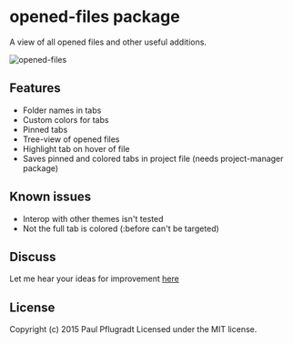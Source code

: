 # opened-files package

A view of all opened files and other useful additions.

![opened-files](https://cloud.githubusercontent.com/assets/1881921/8092382/a8e5db72-0fb9-11e5-907a-4cce506f0cd3.gif)

## Features
 - Folder names in tabs
 - Custom colors for tabs
 - Pinned tabs
 - Tree-view of opened files
 - Highlight tab on hover of file
 - Saves pinned and colored tabs in project file (needs project-manager package)

## Known issues

 - Interop with other themes isn't tested
 - Not the full tab is colored (:before can't be targeted)

## Discuss

Let me hear your ideas for improvement [here](https://discuss.atom.io/t/announce-opened-files)

## License
Copyright (c) 2015 Paul Pflugradt
Licensed under the MIT license.

